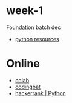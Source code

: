 # week-1
Foundation batch dec
- [python resources](https://github.com/thepradip/Python-Tutorials)

# Online
- [colab](https://colab.research.google.com/)
- [codingbat](https://codingbat.com/python)
- [hackerrank | Python](https://www.hackerrank.com/domains/python)
